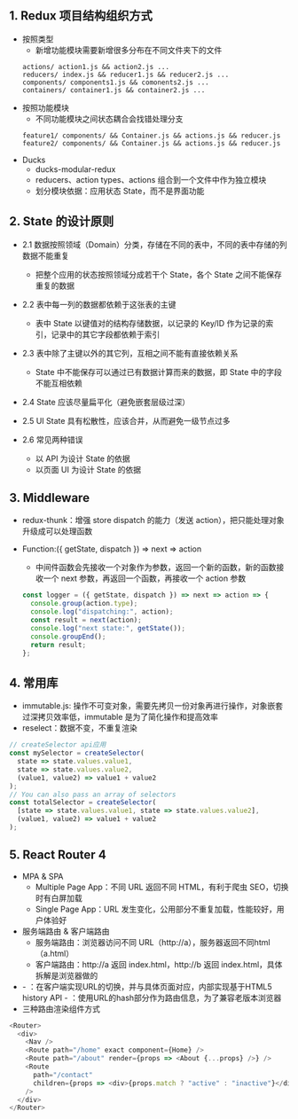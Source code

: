 ## 1. Redux 项目结构组织方式

- 按照类型
  - 新增功能模块需要新增很多分布在不同文件夹下的文件
  ```
  actions/ action1.js && action2.js ...
  reducers/ index.js && reducer1.js && reducer2.js ...
  components/ components1.js && comonents2.js ...
  containers/ container1.js && container2.js ...
  ```
- 按照功能模块
  - 不同功能模块之间状态耦合会找错处理分支
  ```
  feature1/ components/ && Container.js && actions.js && reducer.js
  feature2/ components/ && Container.js && actions.js && reducer.js
  ```
- Ducks
  - ducks-modular-redux
  - reducers、action types、actions 组合到一个文件中作为独立模块
  - 划分模块依据：应用状态 State，而不是界面功能

## 2. State 的设计原则

- 2.1 数据按照领域（Domain）分类，存储在不同的表中，不同的表中存储的列数据不能重复
  - 把整个应用的状态按照领域分成若干个 State，各个 State 之间不能保存重复的数据
- 2.2 表中每一列的数据都依赖于这张表的主键
  - 表中 State 以键值对的结构存储数据，以记录的 Key/ID 作为记录的索引，记录中的其它字段都依赖于索引
- 2.3 表中除了主键以外的其它列，互相之间不能有直接依赖关系

  - State 中不能保存可以通过已有数据计算而来的数据，即 State 中的字段不能互相依赖

- 2.4 State 应该尽量扁平化（避免嵌套层级过深）
- 2.5 UI State 具有松散性，应该合并，从而避免一级节点过多
- 2.6 常见两种错误
  - 以 API 为设计 State 的依据
  - 以页面 UI 为设计 State 的依据

## 3. Middleware

- redux-thunk：增强 store dispatch 的能力（发送 action），把只能处理对象升级成可以处理函数
- Function:({ getState, dispatch }) => next => action

  - 中间件函数会先接收一个对象作为参数，返回一个新的函数，新的函数接收一个 next 参数，再返回一个函数，再接收一个 action 参数

  ```js
  const logger = ({ getState, dispatch }) => next => action => {
    console.group(action.type);
    console.log("dispatching:", action);
    const result = next(action);
    console.log("next state:", getState());
    console.groupEnd();
    return result;
  };
  ```

## 4. 常用库

- immutable.js: 操作不可变对象，需要先拷贝一份对象再进行操作，对象嵌套过深拷贝效率低，immutable 是为了简化操作和提高效率
- reselect：数据不变，不重复渲染

```js
// createSelector api应用
const mySelector = createSelector(
  state => state.values.value1,
  state => state.values.value2,
  (value1, value2) => value1 + value2
);
// You can also pass an array of selectors
const totalSelector = createSelector(
  [state => state.values.value1, state => state.values.value2],
  (value1, value2) => value1 + value2
);
```

## 5. React Router 4

- MPA & SPA
  - Multiple Page App：不同 URL 返回不同 HTML，有利于爬虫 SEO，切换时有白屏加载
  - Single Page App：URL 发生变化，公用部分不重复加载，性能较好，用户体验好
- 服务端路由 & 客户端路由
  - 服务端路由：浏览器访问不同 URL（http://a），服务器返回不同html（a.html）
  - 客户端路由：http://a 返回 index.html，http://b 返回 index.html，具体拆解是浏览器做的
- <Router>
  - <BrowserRouter>：在客户端实现URL的切换，并与具体页面对应，内部实现基于HTML5 history API
  - <HashRouter>：使用URL的hash部分作为路由信息，为了兼容老版本浏览器
- 三种路由渲染组件方式

```js
<Router>
  <div>
    <Nav />
    <Route path="/home" exact component={Home} />
    <Route path="/about" render={props => <About {...props} />} />
    <Route
      path="/contact"
      children={props => <div>{props.match ? "active" : "inactive"}</div>}
    />
  </div>
</Router>
```
